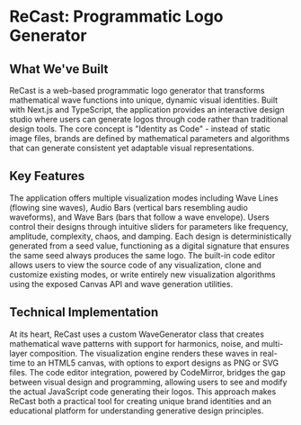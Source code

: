 # ReCast: Programmatic Logo Generator

## What We've Built

ReCast is a web-based programmatic logo generator that transforms mathematical wave functions into unique, dynamic visual identities. Built with Next.js and TypeScript, the application provides an interactive design studio where users can generate logos through code rather than traditional design tools. The core concept is "Identity as Code" - instead of static image files, brands are defined by mathematical parameters and algorithms that can generate consistent yet adaptable visual representations.

## Key Features

The application offers multiple visualization modes including Wave Lines (flowing sine waves), Audio Bars (vertical bars resembling audio waveforms), and Wave Bars (bars that follow a wave envelope). Users control their designs through intuitive sliders for parameters like frequency, amplitude, complexity, chaos, and damping. Each design is deterministically generated from a seed value, functioning as a digital signature that ensures the same seed always produces the same logo. The built-in code editor allows users to view the source code of any visualization, clone and customize existing modes, or write entirely new visualization algorithms using the exposed Canvas API and wave generation utilities.

## Technical Implementation

At its heart, ReCast uses a custom WaveGenerator class that creates mathematical wave patterns with support for harmonics, noise, and multi-layer composition. The visualization engine renders these waves in real-time to an HTML5 canvas, with options to export designs as PNG or SVG files. The code editor integration, powered by CodeMirror, bridges the gap between visual design and programming, allowing users to see and modify the actual JavaScript code generating their logos. This approach makes ReCast both a practical tool for creating unique brand identities and an educational platform for understanding generative design principles.
